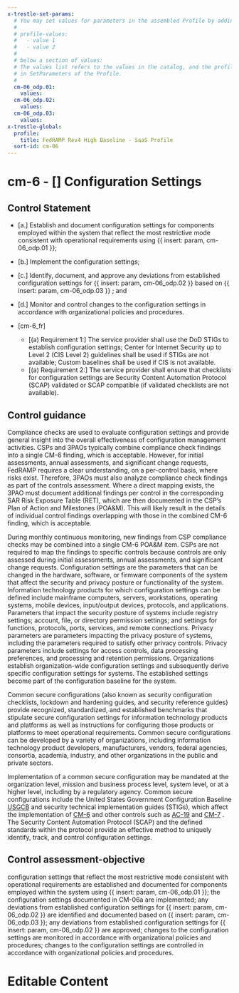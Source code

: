 ```yaml
---
x-trestle-set-params:
  # You may set values for parameters in the assembled Profile by adding
  #
  # profile-values:
  #   - value 1
  #   - value 2
  #
  # below a section of values:
  # The values list refers to the values in the catalog, and the profile-values represent values
  # in SetParameters of the Profile.
  #
  cm-06_odp.01:
    values:
  cm-06_odp.02:
    values:
  cm-06_odp.03:
    values:
x-trestle-global:
  profile:
    title: FedRAMP Rev4 High Baseline - SaaS Profile
  sort-id: cm-06
---
```


# cm-6 - \[\] Configuration Settings

## Control Statement

- \[a.\] Establish and document configuration settings for components employed within the system that reflect the most restrictive mode consistent with operational requirements using {{ insert: param, cm-06_odp.01 }};

- \[b.\] Implement the configuration settings;

- \[c.\] Identify, document, and approve any deviations from established configuration settings for {{ insert: param, cm-06_odp.02 }} based on {{ insert: param, cm-06_odp.03 }} ; and

- \[d.\] Monitor and control changes to the configuration settings in accordance with organizational policies and procedures.

- \[cm-6_fr\]

  - \[(a) Requirement 1:\] The service provider shall use the DoD STIGs to establish configuration settings; Center for Internet Security up to Level 2 (CIS Level 2) guidelines shall be used if STIGs are not available; Custom baselines shall be used if CIS is not available.
  - \[(a) Requirement 2:\] The service provider shall ensure that checklists for configuration settings are Security Content Automation Protocol (SCAP) validated or SCAP compatible (if validated checklists are not available).

## Control guidance

Compliance checks are used to evaluate configuration settings and provide general insight into the overall effectiveness of configuration management activities. CSPs and 3PAOs typically combine compliance check findings into a single CM-6 finding, which is acceptable. However, for initial assessments, annual assessments, and significant change requests, FedRAMP requires a clear understanding, on a per-control basis, where risks exist. Therefore, 3PAOs must also analyze compliance check findings as part of the controls assessment. Where a direct mapping exists, the 3PAO must document additional findings per control in the corresponding SAR Risk Exposure Table (RET), which are then documented in the CSP’s Plan of Action and Milestones (POA&M). This will likely result in the details of individual control findings overlapping with those in the combined CM-6 finding, which is acceptable.

During monthly continuous monitoring, new findings from CSP compliance checks may be combined into a single CM-6 POA&M item. CSPs are not required to map the findings to specific controls because controls are only assessed during initial assessments, annual assessments, and significant change requests.
Configuration settings are the parameters that can be changed in the hardware, software, or firmware components of the system that affect the security and privacy posture or functionality of the system. Information technology products for which configuration settings can be defined include mainframe computers, servers, workstations, operating systems, mobile devices, input/output devices, protocols, and applications. Parameters that impact the security posture of systems include registry settings; account, file, or directory permission settings; and settings for functions, protocols, ports, services, and remote connections. Privacy parameters are parameters impacting the privacy posture of systems, including the parameters required to satisfy other privacy controls. Privacy parameters include settings for access controls, data processing preferences, and processing and retention permissions. Organizations establish organization-wide configuration settings and subsequently derive specific configuration settings for systems. The established settings become part of the configuration baseline for the system.

Common secure configurations (also known as security configuration checklists, lockdown and hardening guides, and security reference guides) provide recognized, standardized, and established benchmarks that stipulate secure configuration settings for information technology products and platforms as well as instructions for configuring those products or platforms to meet operational requirements. Common secure configurations can be developed by a variety of organizations, including information technology product developers, manufacturers, vendors, federal agencies, consortia, academia, industry, and other organizations in the public and private sectors.

Implementation of a common secure configuration may be mandated at the organization level, mission and business process level, system level, or at a higher level, including by a regulatory agency. Common secure configurations include the United States Government Configuration Baseline [USGCB](#98498928-3ca3-44b3-8b1e-f48685373087) and security technical implementation guides (STIGs), which affect the implementation of [CM-6](#cm-6) and other controls such as [AC-19](#ac-19) and [CM-7](#cm-7) . The Security Content Automation Protocol (SCAP) and the defined standards within the protocol provide an effective method to uniquely identify, track, and control configuration settings.

## Control assessment-objective

configuration settings that reflect the most restrictive mode consistent with operational requirements are established and documented for components employed within the system using {{ insert: param, cm-06_odp.01 }};
the configuration settings documented in CM-06a are implemented;
any deviations from established configuration settings for {{ insert: param, cm-06_odp.02 }} are identified and documented based on {{ insert: param, cm-06_odp.03 }};
any deviations from established configuration settings for {{ insert: param, cm-06_odp.02 }} are approved;
changes to the configuration settings are monitored in accordance with organizational policies and procedures;
changes to the configuration settings are controlled in accordance with organizational policies and procedures.

# Editable Content

<!-- Make additions and edits below -->
<!-- The above represents the contents of the control as received by the profile, prior to additions. -->
<!-- If the profile makes additions to the control, they will appear below. -->
<!-- The above markdown may not be edited but you may edit the content below, and/or introduce new additions to be made by the profile. -->
<!-- If there is a yaml header at the top, parameter values may be edited. Use --set-parameters to incorporate the changes during assembly. -->
<!-- The content here will then replace what is in the profile for this control, after running profile-assemble. -->
<!-- The current profile has no added parts for this control, but you may add new ones here. -->
<!-- Each addition must have a heading either of the form ## Control my_addition_name -->
<!-- or ## Part a. (where the a. refers to one of the control statement labels.) -->
<!-- "## Control" parts are new parts added after the statement part. -->
<!-- "## Part" parts are new parts added into the top-level statement part with that label. -->
<!-- Subparts may be added with nested hash levels of the form ### My Subpart Name -->
<!-- underneath the parent ## Control or ## Part being added -->
<!-- See https://ibm.github.io/compliance-trestle/tutorials/ssp_profile_catalog_authoring/ssp_profile_catalog_authoring for guidance. -->
